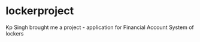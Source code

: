 lockerproject
=============

Kp Singh brought me a project - application for Financial Account System of lockers
